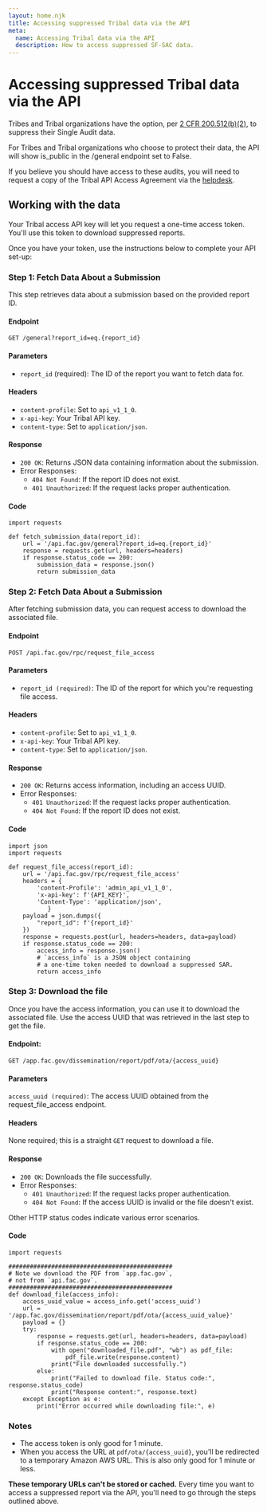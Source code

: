 ```yaml
---
layout: home.njk
title: Accessing suppressed Tribal data via the API
meta:
  name: Accessing Tribal data via the API
  description: How to access suppressed SF-SAC data.
---
```


# Accessing suppressed Tribal data via the API

Tribes and Tribal organizations have the option, per [2 CFR 200.512(b)(2)](https://www.ecfr.gov/current/title-2/part-200/subpart-F#p-200.512(b)(2)), to suppress their Single Audit data.

For Tribes and Tribal organizations who choose to protect their data, the API will show is_public in the /general endpoint set to False.

If you believe you should have access to these audits, you will need to request a copy of the Tribal API Access Agreement via the [helpdesk](https://support.fac.gov/hc/en-us).

## Working with the data

Your Tribal access API key will let you request a one-time access token. You'll use this token to download suppressed reports.

Once you have your token, use the instructions below to complete your API set-up: 

### Step 1: Fetch Data About a Submission

This step retrieves data about a submission based on the provided report ID.

#### Endpoint

`GET /general?report_id=eq.{report_id}`

#### Parameters

* `report_id` (required): The ID of the report you want to fetch data for.

#### Headers

* `content-profile`: Set to `api_v1_1_0`.
* `x-api-key`: Your Tribal API key.
* `content-type`: Set to `application/json`.

#### Response

* `200 OK`: Returns JSON data containing information about the submission.
* Error Responses:
    * `404 Not Found`: If the report ID does not exist.
    * `401 Unauthorized`: If the request lacks proper authentication.

#### Code

```
import requests

def fetch_submission_data(report_id):
    url = '/api.fac.gov/general?report_id=eq.{report_id}'
    response = requests.get(url, headers=headers)
    if response.status_code == 200:
        submission_data = response.json()
        return submission_data
```

### Step 2: Fetch Data About a Submission

After fetching submission data, you can request access to download the associated file.

#### Endpoint

`POST /api.fac.gov/rpc/request_file_access`

#### Parameters

* `report_id (required)`: The ID of the report for which you're requesting file access.

#### Headers

* `content-profile`: Set to `api_v1_1_0`.
* `x-api-key`: Your Tribal API key.
* `content-type`: Set to `application/json`.

#### Response

* `200 OK`: Returns access information, including an access UUID.
* Error Responses:
    * `401 Unauthorized`: If the request lacks proper authentication.
    * `404 Not Found`: If the report ID does not exist.

#### Code

```
import json
import requests

def request_file_access(report_id):
    url = '/api.fac.gov/rpc/request_file_access'
    headers = {
        'content-Profile': 'admin_api_v1_1_0',
        'x-api-key': f'{API_KEY}',
        'Content-Type': 'application/json',
           }
    payload = json.dumps({
        "report_id": f'{report_id}'
    })
    response = requests.post(url, headers=headers, data=payload)
    if response.status_code == 200:
        access_info = response.json()
        # `access_info` is a JSON object containing
        # a one-time token needed to download a suppressed SAR.
        return access_info
```

### Step 3: Download the file

Once you have the access information, you can use it to download the associated file. Use the access UUID that was retrieved in the last step to get the file.

#### Endpoint:
`GET /app.fac.gov/dissemination/report/pdf/ota/{access_uuid}`

#### Parameters

`access_uuid (required)`: The access UUID obtained from the request_file_access endpoint.

#### Headers

None required; this is a straight `GET` request to download a file.

#### Response

* `200 OK`: Downloads the file successfully.
* Error Responses:
    * `401 Unauthorized`: If the request lacks proper authentication.
    * `404 Not Found`: If the access UUID is invalid or the file doesn't exist.

Other HTTP status codes indicate various error scenarios.

#### Code

```
import requests

##############################################
# Note we download the PDF from `app.fac.gov`,
# not from `api.fac.gov`.
##############################################
def download_file(access_info):
    access_uuid_value = access_info.get('access_uuid')
    url = '/app.fac.gov/dissemination/report/pdf/ota/{access_uuid_value}'
    payload = {}
    try:
        response = requests.get(url, headers=headers, data=payload)
        if response.status_code == 200:
            with open("downloaded_file.pdf", "wb") as pdf_file:
                pdf_file.write(response.content)
            print("File downloaded successfully.")
        else:
            print("Failed to download file. Status code:", response.status_code)
            print("Response content:", response.text)
    except Exception as e:
        print("Error occurred while downloading file:", e)
```

### Notes

- The access token is only good for 1 minute. 
- When you access the URL at `pdf/ota/{access_uuid}`, you'll be redirected to a temporary Amazon AWS URL. This is also only good for 1 minute or less.

**These temporary URLs can't be stored or cached.** Every time you want to access a suppressed report via the API, you'll need to go through the steps outlined above.
